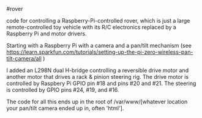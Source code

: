 #rover

code for controlling a Raspberry-Pi-controlled rover, which is just a large remote-controlled toy vehicle with its R/C electronics replaced by a Raspberry Pi and motor drivers.

Starting with a Raspberry Pi with a camera and a pan/tilt mechanism (see https://learn.sparkfun.com/tutorials/setting-up-the-pi-zero-wireless-pan-tilt-camera/all )

I added an L298N dual H-bridge controlling a reversible drive motor and another motor that drives a rack & pinion steering rig. The drive motor is controlled by Raspbery Pi GPIO pin #18 and pins #20 and #21. The steering is controlled by GPIO pins #24, #19, and #16.

The code for all this ends up in the root of /var/www/[whatever location your pan/tilt camera ended up in, often 'html'].
